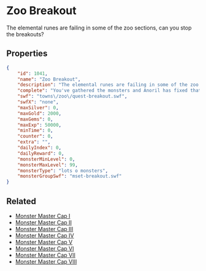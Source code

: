 # Zoo Breakout

The elemental runes are failing in some of the zoo sections, can you stop the breakouts?

## Properties

```json
{
    "id": 1041,
    "name": "Zoo Breakout",
    "description": "The elemental runes are failing in some of the zoo sections, can you stop the breakouts?",
    "complete": "You've gathered the monsters and Anoril has fixed that section... for now!",
    "swf": "towns\/zoo\/quest-breakout.swf",
    "swfX": "none",
    "maxSilver": 0,
    "maxGold": 2000,
    "maxGems": 0,
    "maxExp": 50000,
    "minTime": 0,
    "counter": 0,
    "extra": "",
    "dailyIndex": 0,
    "dailyReward": 0,
    "monsterMinLevel": 0,
    "monsterMaxLevel": 99,
    "monsterType": "lots o monsters",
    "monsterGroupSwf": "mset-breakout.swf"
}
```

## Related

- [Monster Master Cap I](../items/9437-monster-master-cap-i.md)
- [Monster Master Cap II](../items/9438-monster-master-cap-ii.md)
- [Monster Master Cap III](../items/9439-monster-master-cap-iii.md)
- [Monster Master Cap IV](../items/9440-monster-master-cap-iv.md)
- [Monster Master Cap V](../items/9441-monster-master-cap-v.md)
- [Monster Master Cap VI](../items/9442-monster-master-cap-vi.md)
- [Monster Master Cap VII](../items/9443-monster-master-cap-vii.md)
- [Monster Master Cap VIII](../items/9444-monster-master-cap-viii.md)

